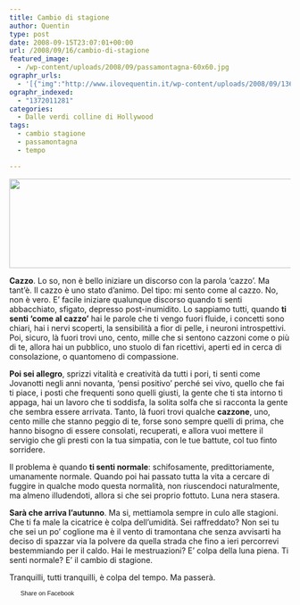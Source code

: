 ```yaml
---
title: Cambio di stagione
author: Quentin
type: post
date: 2008-09-15T23:07:01+00:00
url: /2008/09/16/cambio-di-stagione
featured_image:
  - /wp-content/uploads/2008/09/passamontagna-60x60.jpg
ographr_urls:
  - '[{"img":"http://www.ilovequentin.it/wp-content/uploads/2008/09/136449295_3a37ccd4c2_o_edited-1.jpg"},{"img":"http://www.ilovequentin.it/wp-content/uploads/2008/09/passamontagna-196x300.jpg"},{"img":"http://www.ilovequentin.it/wp-content/uploads/2008/09/136449295_3a37ccd4c2_o_edited-1-300x165.jpg"}]'
ographr_indexed:
  - "1372011281"
categories:
  - Dalle verdi colline di Hollywood
tags:
  - cambio stagione
  - passamontagna
  - tempo

---
```

[<img class="alignnone size-full wp-image-165" title="136449295_3a37ccd4c2_o_edited-1" src="http://www.ilovequentin.it/wp-content/uploads/2008/09/136449295_3a37ccd4c2_o_edited-1.jpg" alt="" width="520" height="160" />][1]

**Cazzo**. Lo so, non è bello iniziare un discorso con la parola &#8216;cazzo&#8217;. Ma tant&#8217;è. Il cazzo è uno stato d&#8217;animo. Del tipo: mi sento come al cazzo. No, non è vero. E&#8217; facile iniziare qualunque discorso quando ti senti abbacchiato, sfigato, depresso post-inumidito. Lo sappiamo tutti, quando **ti senti &#8216;come al cazzo&#8217;** hai le parole che ti vengo fuori fluide, i concetti sono chiari, hai i nervi scoperti, la sensibilità a fior di pelle, i neuroni introspettivi. Poi, sicuro, là fuori trovi uno, cento, mille che si sentono cazzoni come o più di te, allora hai un pubblico, uno stuolo di fan ricettivi, aperti ed in cerca di consolazione, o quantomeno di compassione.

<p style="margin-bottom: 0cm;">
  <strong>Poi sei allegro</strong>, sprizzi vitalità e creatività da tutti i pori, ti senti come Jovanotti negli anni novanta, &#8216;pensi positivo&#8217; perché sei vivo, quello che fai ti piace, i posti che frequenti sono quelli giusti, la gente che ti sta intorno ti appaga, hai un lavoro che ti soddisfa, la solita solfa che si racconta la gente che sembra essere arrivata. Tanto, là fuori trovi qualche <strong>cazzone</strong>, uno, cento mille che stanno peggio di te, forse sono sempre quelli di prima, che hanno bisogno di essere consolati, recuperati, e allora vuoi mettere il servigio che gli presti con la tua simpatia, con le tue battute, col tuo finto sorridere.
</p>

<p style="margin-bottom: 0cm;">
  Il problema è quando <strong>ti senti normale</strong>: schifosamente, predittoriamente, umanamente normale. Quando poi hai passato tutta la vita a cercare di fuggire in qualche modo questa normalità, non riuscendoci naturalmente, ma almeno illudendoti, allora si che sei proprio fottuto. Luna nera stasera.
</p>

<p style="margin-bottom: 0cm;">
  <strong>Sarà che arriva l&#8217;autunno</strong>. Ma si, mettiamola sempre in culo alle stagioni. Che ti fa male la cicatrice è colpa dell&#8217;umidità. Sei raffreddato? Non sei tu che sei un po&#8217; coglione ma è il vento di tramontana che senza avvisarti ha deciso di spazzar via la polvere da quella strada che fino a ieri percorrevi bestemmiando per il caldo. Hai le mestruazioni? E&#8217; colpa della luna piena. Ti senti normale? E&#8217; il cambio di stagione.
</p>

<p style="margin-bottom: 0cm;">
  Tranquilli, tutti tranquilli, è colpa del tempo. Ma passerà.
</p>

<a href="http://www.facebook.com/share.php?u=http%3A%2F%2Fwww.ilovequentin.it%2F2008%2F09%2F16%2Fcambio-di-stagione&t=Cambio%20di%20stagione" id="facebook_share_both_162" style="font-size:11px; line-height:13px; font-family:'lucida grande',tahoma,verdana,arial,sans-serif; text-decoration:none; padding:2px 0 0 20px; height:16px; background:url(http://b.static.ak.fbcdn.net/images/share/facebook_share_icon.gif) no-repeat top left;">Share on Facebook</a>

 [1]: http://www.ilovequentin.it/wp-content/uploads/2008/09/136449295_3a37ccd4c2_o_edited-1.jpg